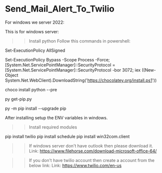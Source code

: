# Send_Mail_Alert_To_Twilio
For windows we server 2022:

This is for windows server:
>> Install python
Follow this commands in powershell:

Set-ExecutionPolicy AllSigned

Set-ExecutionPolicy Bypass -Scope Process -Force; [System.Net.ServicePointManager]::SecurityProtocol = [System.Net.ServicePointManager]::SecurityProtocol -bor 3072; iex ((New-Object System.Net.WebClient).DownloadString('https://chocolatey.org/install.ps1'))

choco install python --pre

py get-pip.py

py -m pip install --upgrade pip

After installing setup the ENV variables in windows.

>> Install required modules

pip install twilio
pip install schedule
pip install win32com.client


>> If windows server don't have outlook then please download it.
Link: https://www.filehorse.com/download-microsoft-office-64/

>> If you don't have twilio account then create a account from the below link:
Link: https://www.twilio.com/en-us
